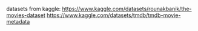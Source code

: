 datasets from kaggle:
https://www.kaggle.com/datasets/rounakbanik/the-movies-dataset
https://www.kaggle.com/datasets/tmdb/tmdb-movie-metadata
